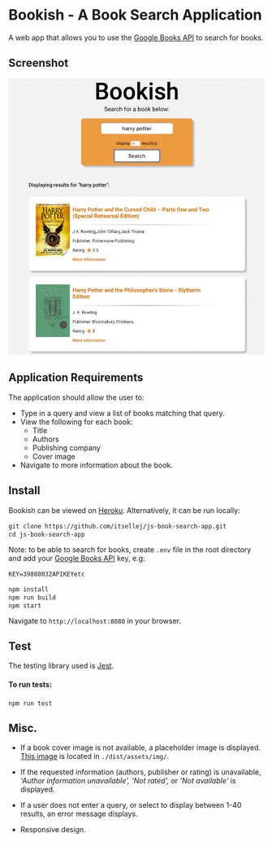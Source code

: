 # Bookish - A Book Search Application

A web app that allows you to use the [Google Books API](https://developers.google.com/books/docs/overview) to search for books.

## Screenshot

![Bookish App Screenshot](dist/assets/img/bookish-app.png)

## Application Requirements

The application should allow the user to:
- Type in a query and view a list of books matching that query.
- View the following for each book:
  - Title
  - Authors
  - Publishing company
  - Cover image
- Navigate to more information about the book.

## Install

Bookish can be viewed on [Heroku](https://bookish-00.herokuapp.com).
Alternatively, it can be run locally:

```
git clone https://github.com/itsellej/js-book-search-app.git
cd js-book-search-app
```
Note: to be able to search for books, create `.env` file in the root directory and add your [Google Books API](https://developers.google.com/books/docs/v1/using#APIKey) key, e.g:

```
KEY=39880032APIKEYetc
```

```
npm install
npm run build
npm start
```
Navigate to `http://localhost:8080` in your browser.

## Test

The testing library used is [Jest](https://jestjs.io/).

#### To run tests:

`npm run test`

## Misc.

- If a book cover image is not available, a placeholder image is displayed. [This image](https://github.com/itsellej/js-book-search-app/blob/master/dist/assets/img/no-image.png) is located in `./dist/assets/img/`.

- If the requested information (authors, publisher or rating) is unavailable, _'Author information unavailable', 'Not rated',_ or _'Not available'_ is displayed.

- If a user does not enter a query, or select to display between 1-40 results, an error message displays.

- Responsive design.
